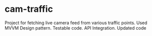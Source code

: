 # cam-traffic
Project for fetching live camera feed from various traffic points.
Used MVVM Design pattern.
Testable code. 
API Integration. 
Updated code

